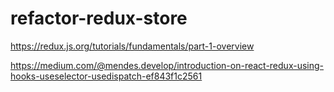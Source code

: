 # refactor-redux-store



https://redux.js.org/tutorials/fundamentals/part-1-overview

https://medium.com/@mendes.develop/introduction-on-react-redux-using-hooks-useselector-usedispatch-ef843f1c2561